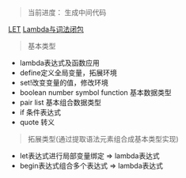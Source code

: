 > 当前进度： 生成中间代码

[LET](./notes/LET.md)
[Lambda与词法闭包](./notes/Lambda.md)

> 基本类型

* lambda表达式及函数应用
* define定义全局变量，拓展环境
* set!改变变量的值，修改环境
* boolean number symbol function 基本数据类型
* pair list 基本组合数据类型
* if 条件表达式
* quote 转义

> 拓展类型(通过提取语法元素组合成基本类型实现)

* let表达式进行局部变量绑定 => lambda表达式
* begin表达式组合多个表达式 => lambda表达式

